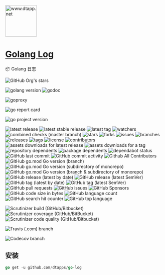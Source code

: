 <img width="100" src="https://kodo-cdn.dtapp.net/04/999e9f2f06d396968eacc10ce9bc8a.png" alt="www.dtapp.net"/>

<h1><a href="https://www.dtapp.net/">Golang Log</a></h1>

📦 Golang 日志

[comment]: <> (dtapps)
![GitHub Org's stars](https://img.shields.io/github/stars/dtapps?style=for-the-badge)

[comment]: <> (go)
![golang version](https://img.shields.io/badge/golang-%3E%3D1.6-8892BF.svg?style=for-the-badge)
![godoc](https://pkg.go.dev/badge/github.com/dtapps/go-log?status.svg)

[comment]: <> (goproxy.cn)
![goproxy](https://goproxy.cn/stats/github.com/dtapps/go-log/badges/download-count.svg)

[comment]: <> (goreportcard.com)
![go report card](https://goreportcard.com/badge/github.com/dtapps/go-log)

[comment]: <> (badge.fury.io)
![go project version](https://badge.fury.io/go/github.com%2Fdtapps%2Fgo-log.svg)

[comment]: <> (github.com)
![latest release](https://badgen.net/github/release/dtapps/go-log)
![latest stable release](https://badgen.net/github/release/dtapps/go-log/stable)
![latest tag](https://badgen.net/github/tag/dtapps/go-log)
![watchers](https://badgen.net/github/watchers/dtapps/go-log)
![combined checks (master branch)](https://badgen.net/github/checks/dtapps/go-log)
![stars](https://badgen.net/github/stars/dtapps/go-log)
![forks](https://badgen.net/github/forks/dtapps/go-log)
![issues](https://badgen.net/github/issues/dtapps/go-log)
![branches](https://badgen.net/github/branches/dtapps/go-log)
![releases](https://badgen.net/github/releases/dtapps/go-log)
![tags](https://badgen.net/github/tags/dtapps/go-log)
![license](https://badgen.net/github/license/dtapps/go-log)
![contributors](https://badgen.net/github/contributors/dtapps/go-log)
![assets downloads for latest release](https://badgen.net/github/assets-dl/dtapps/go-log)
![assets downloads for a tag](https://badgen.net/github/assets-dl/dtapps/go-log/1.0.11)
![repository dependents](https://badgen.net/github/dependents-repo/dtapps/go-log)
![package dependents](https://badgen.net/github/dependents-pkg/dtapps/go-log)
![dependabot status](https://badgen.net/github/dependabot/dtapps/go-log)
![GitHub last commit](https://img.shields.io/github/last-commit/dtapps/go-log?style=for-the-badge)
![GitHub commit activity](https://img.shields.io/github/commit-activity/w/dtapps/go-log?style=for-the-badge)
![Github All Contributors](https://img.shields.io/github/all-contributors/dtapps/go-log/master?style=for-the-badge)
![GitHub go.mod Go version (branch)](https://img.shields.io/github/go-mod/go-version/dtapps/go-version/master?style=for-the-badge)
![GitHub go.mod Go version (subdirectory of monorepo)](https://img.shields.io/github/go-mod/go-version/dtapps/go-log?style=for-the-badge)
![GitHub go.mod Go version (branch & subdirectory of monorepo)](https://img.shields.io/github/go-mod/go-version/dtapps/go-log/master?style=for-the-badge)
![GitHub release (latest by date)](https://img.shields.io/github/v/release/dtapps/go-log?style=for-the-badge)
![GitHub release (latest SemVer)](https://img.shields.io/github/v/release/dtapps/go-log?style=for-the-badge)
![GitHub tag (latest by date)](https://img.shields.io/github/v/tag/dtapps/go-log?style=for-the-badge)
![GitHub tag (latest SemVer)](https://img.shields.io/github/v/tag/dtapps/go-log?style=for-the-badge)
![GitHub pull requests](https://img.shields.io/github/issues-pr/dtapps/go-log?style=for-the-badge)
![GitHub issues](https://img.shields.io/github/issues/dtapps/go-log?style=for-the-badge)
![GitHub Sponsors](https://img.shields.io/github/sponsors/dtapps?style=for-the-badge)
![GitHub code size in bytes](https://img.shields.io/github/languages/code-size/dtapps/go-log?style=for-the-badge)
![GitHub language count](https://img.shields.io/github/languages/count/dtapps/go-log?style=for-the-badge)
![GitHub search hit counter](https://img.shields.io/github/search/dtapps/go-log/go?style=for-the-badge)
![GitHub top language](https://img.shields.io/github/languages/top/dtapps/go-log?style=for-the-badge)

[comment]: <> (scrutinizer-ci.com)
![Scrutinizer build (GitHub/Bitbucket)](https://img.shields.io/scrutinizer/build/g/dtapps/go-log/master?style=for-the-badge)
![Scrutinizer coverage (GitHub/BitBucket)](https://img.shields.io/scrutinizer/coverage/g/dtapps/go-log/master?style=for-the-badge)
![Scrutinizer code quality (GitHub/Bitbucket)](https://img.shields.io/scrutinizer/quality/g/dtapps/go-log/master?style=for-the-badge)

[comment]: <> (www.travis-ci.com)
![Travis (.com) branch](https://img.shields.io/travis/com/dtapps/go-log/master?style=for-the-badge)

[comment]: <> (app.codecov.io)
![Codecov branch](https://img.shields.io/codecov/c/github/dtapps/go-log/master?style=for-the-badge)

## 安装

```go
go get -u github.com/dtapps/go-log
```